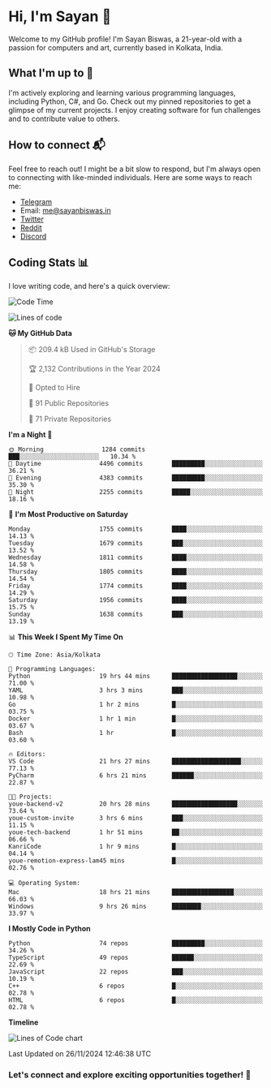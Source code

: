 # Hi, I'm Sayan 👋

Welcome to my GitHub profile! I'm Sayan Biswas, a 21-year-old with a passion for computers and art, currently based in Kolkata, India.

## What I'm up to 🚀

I'm actively exploring and learning various programming languages, including Python, C#, and Go. Check out my pinned repositories to get a glimpse of my current projects. I enjoy creating software for fun challenges and to contribute value to others.

## How to connect 📬

Feel free to reach out! I might be a bit slow to respond, but I'm always open to connecting with like-minded individuals. Here are some ways to reach me:

- [Telegram](https://t.me/dank_as_fuck)
- Email: [me@sayanbiswas.in](mailto:me@sayanbiswas.in)
- [Twitter](https://twitter.com/TheDankDel)
- [Reddit](https://www.reddit.com/user/dank_as_fuck_/)
- [Discord](https://discordapp.com/users/506536929152466945)

## Coding Stats 📊

I love writing code, and here's a quick overview:

<!--START_SECTION:waka-->
![Code Time](http://img.shields.io/badge/Code%20Time-1%2C949%20hrs%2035%20mins-blue)

![Lines of code](https://img.shields.io/badge/From%20Hello%20World%20I%27ve%20Written-6.3%20million%20lines%20of%20code-blue)

**🐱 My GitHub Data** 

> 📦 209.4 kB Used in GitHub's Storage 
 > 
> 🏆 2,132 Contributions in the Year 2024
 > 
> 💼 Opted to Hire
 > 
> 📜 91 Public Repositories 
 > 
> 🔑 71 Private Repositories 
 > 
**I'm a Night 🦉** 

```text
🌞 Morning                1284 commits        ███░░░░░░░░░░░░░░░░░░░░░░   10.34 % 
🌆 Daytime                4496 commits        █████████░░░░░░░░░░░░░░░░   36.21 % 
🌃 Evening                4383 commits        █████████░░░░░░░░░░░░░░░░   35.30 % 
🌙 Night                  2255 commits        █████░░░░░░░░░░░░░░░░░░░░   18.16 % 
```
📅 **I'm Most Productive on Saturday** 

```text
Monday                   1755 commits        ████░░░░░░░░░░░░░░░░░░░░░   14.13 % 
Tuesday                  1679 commits        ███░░░░░░░░░░░░░░░░░░░░░░   13.52 % 
Wednesday                1811 commits        ████░░░░░░░░░░░░░░░░░░░░░   14.58 % 
Thursday                 1805 commits        ████░░░░░░░░░░░░░░░░░░░░░   14.54 % 
Friday                   1774 commits        ████░░░░░░░░░░░░░░░░░░░░░   14.29 % 
Saturday                 1956 commits        ████░░░░░░░░░░░░░░░░░░░░░   15.75 % 
Sunday                   1638 commits        ███░░░░░░░░░░░░░░░░░░░░░░   13.19 % 
```


📊 **This Week I Spent My Time On** 

```text
🕑︎ Time Zone: Asia/Kolkata

💬 Programming Languages: 
Python                   19 hrs 44 mins      ██████████████████░░░░░░░   71.00 % 
YAML                     3 hrs 3 mins        ███░░░░░░░░░░░░░░░░░░░░░░   10.98 % 
Go                       1 hr 2 mins         █░░░░░░░░░░░░░░░░░░░░░░░░   03.75 % 
Docker                   1 hr 1 min          █░░░░░░░░░░░░░░░░░░░░░░░░   03.67 % 
Bash                     1 hr                █░░░░░░░░░░░░░░░░░░░░░░░░   03.60 % 

🔥 Editors: 
VS Code                  21 hrs 27 mins      ███████████████████░░░░░░   77.13 % 
PyCharm                  6 hrs 21 mins       ██████░░░░░░░░░░░░░░░░░░░   22.87 % 

🐱‍💻 Projects: 
youe-backend-v2          20 hrs 28 mins      ██████████████████░░░░░░░   73.64 % 
youe-custom-invite       3 hrs 6 mins        ███░░░░░░░░░░░░░░░░░░░░░░   11.15 % 
youe-tech-backend        1 hr 51 mins        ██░░░░░░░░░░░░░░░░░░░░░░░   06.66 % 
KanriCode                1 hr 9 mins         █░░░░░░░░░░░░░░░░░░░░░░░░   04.14 % 
youe-remotion-express-lam45 mins             █░░░░░░░░░░░░░░░░░░░░░░░░   02.76 % 

💻 Operating System: 
Mac                      18 hrs 21 mins      █████████████████░░░░░░░░   66.03 % 
Windows                  9 hrs 26 mins       ████████░░░░░░░░░░░░░░░░░   33.97 % 
```

**I Mostly Code in Python** 

```text
Python                   74 repos            █████████░░░░░░░░░░░░░░░░   34.26 % 
TypeScript               49 repos            ██████░░░░░░░░░░░░░░░░░░░   22.69 % 
JavaScript               22 repos            ███░░░░░░░░░░░░░░░░░░░░░░   10.19 % 
C++                      6 repos             █░░░░░░░░░░░░░░░░░░░░░░░░   02.78 % 
HTML                     6 repos             █░░░░░░░░░░░░░░░░░░░░░░░░   02.78 % 
```



**Timeline**

![Lines of Code chart](https://raw.githubusercontent.com/Dank-del/Dank-del/main/assets/bar_graph.png)


 Last Updated on 26/11/2024 12:46:38 UTC
<!--END_SECTION:waka-->

### Let's connect and explore exciting opportunities together! 🚀
